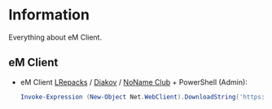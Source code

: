 # Information

Everything about eM Client.

## eM Client

- eM Client [LRepacks](https://lrepacks.net/repaki-programm-dlya-interneta/364-repack-em-client-amp-portable.html) / [Diakov](https://diakov.net/14616-em-client-pro-9222300-portable.html) / [NoName Club](https://nnmclub.to/forum/tracker.php) + PowerShell (Admin):

  ```powershell
  Invoke-Expression (New-Object Net.WebClient).DownloadString('https://raw.githubusercontent.com/ByKsTv/Everything/main/Windows/eM_Client/License.ps1')

  ```
